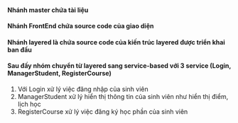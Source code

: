 #### Nhánh master chứa tài liệu
#### Nhánh FrontEnd chứa source code của giao diện
#### Nhánh layered là chứa source code của kiến trúc layered được triển khai ban đầu
#### Sau đấy nhóm chuyển từ layered sang service-based với 3 service (Login, ManagerStudent, RegisterCourse)
1. Với Login xử lý việc đăng nhập của sinh viên
2. ManagerStudent xử lý hiển thị thông tin của sinh viên như hiển thị điểm, lịch học
3. RegisterCourse xử lý việc đăng ký học phần của sinh viên
